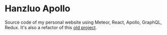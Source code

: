 # Hanzluo Apollo

Source code of my personal website using Meteor, React, Apollo, GraphQL, Redux. It's also a refactor of this [old project](https://github.com/lhz516/hanzdream).
